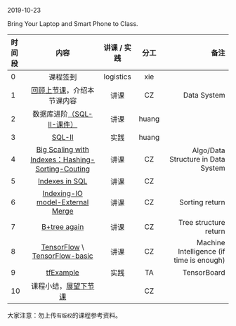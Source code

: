 2019-10-23

Bring Your Laptop  and Smart Phone to Class. 

|时间段     |  内容    | 讲课 / 实践     |  分工  |  备注       |
| :---      |   :----:    |   :----:    |    :----:    | ---: |
|   0       |  课程签到     |  logistics   |     xie     |        |
|   1       |  [回顾上节课](../WW6/WW6-Plan.md)，介绍本节课内容     |  讲课    |     CZ     |   Data System      |
|   2       |  数据库进阶[（SQL-II-课件）](../WW6#数据库进阶课件)  |   讲课    |     huang     |         |
|   3       |  [SQL-II](../cs145-2018/Lecture-3.ipynb)    |   实践    |     huang     |         |
|   4       |  [Big Scaling with Indexes：Hashing-Sorting-Couting](12-15-Big_Scaling_with_Indexes-Hashing-Sorting-Couting.pdf)    | 讲课 |  CZ | Algo/Data Structure in Data System  | 
|   5       |  [Indexes in SQL](../cs245-2017/CS245-Notes52-Index_in_SQL.pdf)    |   讲课    |     CZ     |         |
|   6       |  [Indexing-IO model-External Merge](12-13_Indexing-IO_Model-External_Merge.pdf)    |   讲课    |     CZ     |  Sorting return        |
|   7       |  [B+tree again](13_B_Plus_Trees.pdf)    |   讲课    |     CZ     |  Tree structure return  |
|   8       |  [TensorFlow](http://tensorflow.google.cn) \ [TensorFlow-basic](2tensorflow-basic.pdf)    | 讲课 |  CZ |  Machine Intelligence (if time is enough) |   
|   9       |  [tfExample](https://github.com/saturn-lab/tfExample)  | 实践 |  TA |  TensorBoard |   
|   10      |  课程小结，[展望下节课](../WW8/WW8-Plan.md)       |     |  CZ |   |


大家注意：勿上传``有版权``的课程参考资料。



